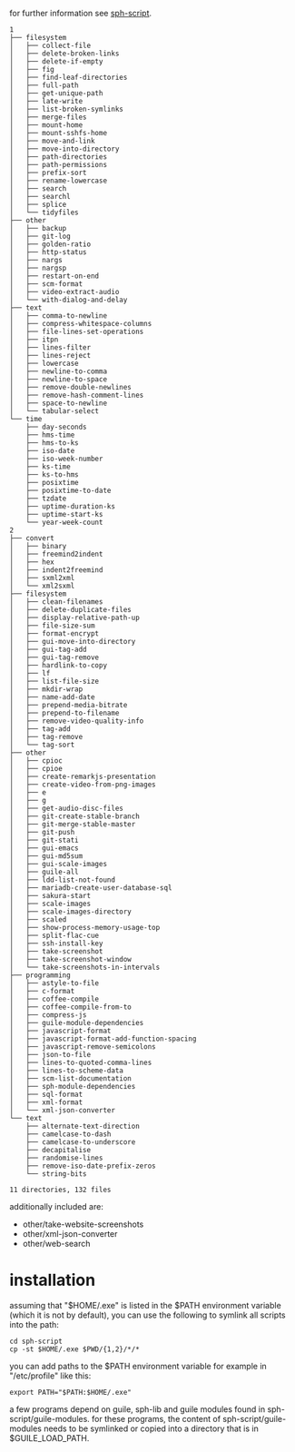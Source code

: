 for further information see [sph-script](http://sph.mn/content/1467).

```
1
├── filesystem
│   ├── collect-file
│   ├── delete-broken-links
│   ├── delete-if-empty
│   ├── fig
│   ├── find-leaf-directories
│   ├── full-path
│   ├── get-unique-path
│   ├── late-write
│   ├── list-broken-symlinks
│   ├── merge-files
│   ├── mount-home
│   ├── mount-sshfs-home
│   ├── move-and-link
│   ├── move-into-directory
│   ├── path-directories
│   ├── path-permissions
│   ├── prefix-sort
│   ├── rename-lowercase
│   ├── search
│   ├── searchl
│   ├── splice
│   └── tidyfiles
├── other
│   ├── backup
│   ├── git-log
│   ├── golden-ratio
│   ├── http-status
│   ├── nargs
│   ├── nargsp
│   ├── restart-on-end
│   ├── scm-format
│   ├── video-extract-audio
│   └── with-dialog-and-delay
├── text
│   ├── comma-to-newline
│   ├── compress-whitespace-columns
│   ├── file-lines-set-operations
│   ├── itpn
│   ├── lines-filter
│   ├── lines-reject
│   ├── lowercase
│   ├── newline-to-comma
│   ├── newline-to-space
│   ├── remove-double-newlines
│   ├── remove-hash-comment-lines
│   ├── space-to-newline
│   └── tabular-select
└── time
    ├── day-seconds
    ├── hms-time
    ├── hms-to-ks
    ├── iso-date
    ├── iso-week-number
    ├── ks-time
    ├── ks-to-hms
    ├── posixtime
    ├── posixtime-to-date
    ├── tzdate
    ├── uptime-duration-ks
    ├── uptime-start-ks
    └── year-week-count
2
├── convert
│   ├── binary
│   ├── freemind2indent
│   ├── hex
│   ├── indent2freemind
│   ├── sxml2xml
│   └── xml2sxml
├── filesystem
│   ├── clean-filenames
│   ├── delete-duplicate-files
│   ├── display-relative-path-up
│   ├── file-size-sum
│   ├── format-encrypt
│   ├── gui-move-into-directory
│   ├── gui-tag-add
│   ├── gui-tag-remove
│   ├── hardlink-to-copy
│   ├── lf
│   ├── list-file-size
│   ├── mkdir-wrap
│   ├── name-add-date
│   ├── prepend-media-bitrate
│   ├── prepend-to-filename
│   ├── remove-video-quality-info
│   ├── tag-add
│   ├── tag-remove
│   └── tag-sort
├── other
│   ├── cpioc
│   ├── cpioe
│   ├── create-remarkjs-presentation
│   ├── create-video-from-png-images
│   ├── e
│   ├── g
│   ├── get-audio-disc-files
│   ├── git-create-stable-branch
│   ├── git-merge-stable-master
│   ├── git-push
│   ├── git-stati
│   ├── gui-emacs
│   ├── gui-md5sum
│   ├── gui-scale-images
│   ├── guile-all
│   ├── ldd-list-not-found
│   ├── mariadb-create-user-database-sql
│   ├── sakura-start
│   ├── scale-images
│   ├── scale-images-directory
│   ├── scaled
│   ├── show-process-memory-usage-top
│   ├── split-flac-cue
│   ├── ssh-install-key
│   ├── take-screenshot
│   ├── take-screenshot-window
│   └── take-screenshots-in-intervals
├── programming
│   ├── astyle-to-file
│   ├── c-format
│   ├── coffee-compile
│   ├── coffee-compile-from-to
│   ├── compress-js
│   ├── guile-module-dependencies
│   ├── javascript-format
│   ├── javascript-format-add-function-spacing
│   ├── javascript-remove-semicolons
│   ├── json-to-file
│   ├── lines-to-quoted-comma-lines
│   ├── lines-to-scheme-data
│   ├── scm-list-documentation
│   ├── sph-module-dependencies
│   ├── sql-format
│   ├── xml-format
│   └── xml-json-converter
└── text
    ├── alternate-text-direction
    ├── camelcase-to-dash
    ├── camelcase-to-underscore
    ├── decapitalise
    ├── randomise-lines
    ├── remove-iso-date-prefix-zeros
    └── string-bits

11 directories, 132 files
```

additionally included are:
* other/take-website-screenshots
* other/xml-json-converter
* other/web-search

# installation
assuming that "$HOME/.exe" is listed in the $PATH environment variable (which it is not by default), you can use the following to symlink all scripts into the path:
```
cd sph-script
cp -st $HOME/.exe $PWD/{1,2}/*/*
```

you can add paths to the $PATH environment variable for example in "/etc/profile" like this:
```
export PATH="$PATH:$HOME/.exe"
```

a few programs depend on guile, sph-lib and guile modules found in sph-script/guile-modules. for these programs, the content of sph-script/guile-modules needs to be symlinked or copied into a directory that is in $GUILE_LOAD_PATH.
